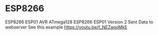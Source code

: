 # ESP8266
ESP8266 ESP01
AVR ATmega128 ESP8266 ESP01 Version 2 Sent Data to webserver
See this example https://youtu.be/f_NEZaqoMkE
